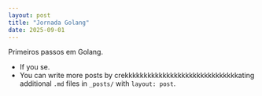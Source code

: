 ```yaml
---
layout: post
title: "Jornada Golang"
date: 2025-09-01
---
```


Primeiros passos em Golang.  

- If you se.  
- You can write more posts by crekkkkkkkkkkkkkkkkkkkkkkkkkkkkkkating additional `.md` files in `_posts/` with `layout: post`.
